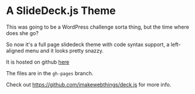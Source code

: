 A SlideDeck.js Theme
====================

This was going to be a WordPress challenge sorta thing, but the time where does she go?

So now it's a full page slidedeck theme with code syntax support, a left-aligned menu and it looks pretty snazzy.

It is hosted on github [here]( http://wycks.github.com/SlideDeck-Theme/ )

The files are in the `gh-pages` branch.

Check out https://github.com/imakewebthings/deck.js for more info.
